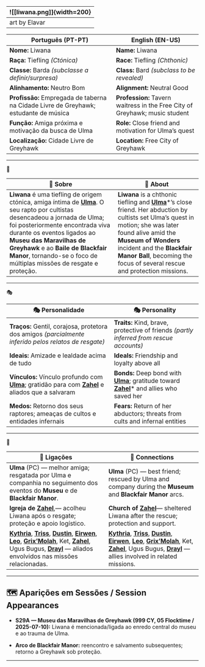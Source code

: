 

| ![[liwana.png]]{width=200} |
| -------------------------- |
| art by Elavar              |

|**Português (PT-PT)**|**English (EN-US)**|
|---|---|
|**Nome:** Liwana|**Name:** Liwana|
|**Raça:** Tiefling _(Ctónica)_|**Race:** Tiefling _(Chthonic)_|
|**Classe:** Barda _(subclasse a definir/surpresa)_|**Class:** Bard _(subclass to be revealed)_|
|**Alinhamento:** Neutro Bom|**Alignment:** Neutral Good|
|**Profissão:** Empregada de taberna na Cidade Livre de Greyhawk; estudante de música|**Profession:** Tavern waitress in the Free City of Greyhawk; music student|
|**Função:** Amiga próxima e motivação da busca de Ulma|**Role:** Close friend and motivation for Ulma’s quest|
|**Localização:** Cidade Livre de Greyhawk|**Location:** Free City of Greyhawk|

---
📖 

| 📖 Sobre                                                                                                                                                                                                                                                                                                                                           | 📖 About                                                                                                                                                                                                                                                                                           |
| -------------------------------------------------------------------------------------------------------------------------------------------------------------------------------------------------------------------------------------------------------------------------------------------------------------------------------------------------- | -------------------------------------------------------------------------------------------------------------------------------------------------------------------------------------------------------------------------------------------------------------------------------------------------- |
| **Liwana** é uma tiefling de origem ctónica, amiga íntima de **[Ulma](docs/pc/-/pc_ulma.md)**. O seu rapto por cultistas desencadeou a jornada de Ulma; foi posteriormente encontrada viva durante os eventos ligados ao **Museu das Maravilhas de Greyhawk** e ao **Baile de Blackfair Manor**, tornando-se o foco de múltiplas missões de resgate e proteção. | **Liwana** is a chthonic tiefling and **[Ulma](docs/pc/-/pc_ulma.md)***’s close friend. Her abduction by cultists set Ulma’s quest in motion; she was later found alive amid the **Museum of Wonders** incident and the **Blackfair Manor Ball**, becoming the focus of several rescue and protection missions. |

---
🎭 

| 🎭 Personalidade                                                                                                         | 🎭 Personality                                                                                                  |
| ------------------------------------------------------------------------------------------------------------------------ | --------------------------------------------------------------------------------------------------------------- |
| **Traços:** Gentil, corajosa, protetora dos amigos _(parcialmente inferido pelos relatos de resgate)_                    | **Traits:** Kind, brave, protective of friends _(partly inferred from rescue accounts)_                         |
| **Ideais:** Amizade e lealdade acima de tudo                                                                             | **Ideals:** Friendship and loyalty above all                                                                    |
| **Vínculos:** Vínculo profundo com **[Ulma](docs/pc/-/pc_ulma.md)**; gratidão para com **[Zahel](pc_zahel)** e aliados que a salvaram | **Bonds:** Deep bond with **[Ulma](docs/pc/-/pc_ulma.md)**; gratitude toward **[Zahel](pc_zahel)*** and allies who saved her |
| **Medos:** Retorno dos seus raptores; ameaças de cultos e entidades infernais                                            | **Fears:** Return of her abductors; threats from cults and infernal entities                                    |

---
🔗

| 🔗 Ligações                                                                                                                                                                                                                                                                              | 🔗 Connections                                                                                                                                                                                                                                                                   |
| ---------------------------------------------------------------------------------------------------------------------------------------------------------------------------------------------------------------------------------------------------------------------------------------- | -------------------------------------------------------------------------------------------------------------------------------------------------------------------------------------------------------------------------------------------------------------------------------- |
| **Ulma** (PC) — melhor amiga; resgatada por Ulma e companhia no seguimento dos eventos do **Museu** e de **Blackfair Manor**.                                                                                                                                                            | **Ulma** (PC) — best friend; rescued by Ulma and company during the **Museum** and **Blackfair Manor** arcs.                                                                                                                                                                     |
| **Igreja de [Zahel](pc_zahel)**,— acolheu Liwana após o resgate; proteção e apoio logístico.                                                                                                                                                                                             | **Church of [Zahel](pc_zahel)**— sheltered Liwana after the rescue; protection and support.                                                                                                                                                                                      |
| **[Kythria](kythria)**, **[Triss](pc_triss_merrill)**, **[Dustin](pc_dustin_thorne)**, **[Eirwen](pc_eirwen)**, **[Leo](pc_leo)**, **[Grix’Molah](docs/pc/-/pc_grix_molah.md)**, Ket, **[Zahel](pc_zahel)**, Ugus Bugus, **[Drayl](pc_drayl_bharash)** — aliados envolvidos nas missões relacionadas. | **[Kythria](kythria)**, **[Triss](pc_triss_merrill)**, **[Dustin](pc_dustin_thorne)**, **[Eirwen](pc_eirwen)**, **[Leo](pc_leo)**, **[Grix’Molah](docs/pc/-/pc_grix_molah.md)**, Ket, **[Zahel](pc_zahel)**, Ugus Bugus, **[Drayl](pc_drayl_bharash)** — allies involved in related missions. |

---

## 🗺️ Aparições em Sessões / Session Appearances

- **S29A — Museu das Maravilhas de Greyhawk (999 CY, 05 Flocktime / 2025-07-10):** Liwana é mencionada/ligada ao enredo central do museu e ao trauma de Ulma.
    
- **Arco de Blackfair Manor:** reencontro e salvamento subsequentes; retorno a Greyhawk sob proteção.
    

---
